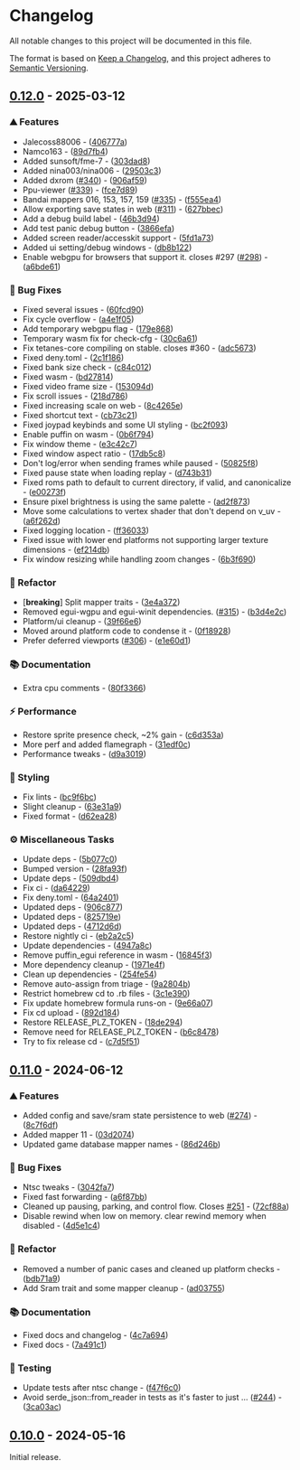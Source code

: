 <!-- markdownlint-disable-file no-duplicate-heading no-multiple-blanks line-length -->

# Changelog

All notable changes to this project will be documented in this file.

The format is based on [Keep a Changelog](https://keepachangelog.com/en/1.0.0/),
and this project adheres to [Semantic Versioning](https://semver.org/spec/v2.0.0.html).

## [0.12.0](https://github.com/lukexor/tetanes/compare/tetanes-v0.11.0..tetanes-v0.12.0) - 2025-03-12

### ⛰️  Features


- Jalecoss88006 - ([406777a](https://github.com/lukexor/tetanes/commit/406777abad8d61490aae2a33e2e71fc617db3f55))
- Namco163 - ([89d7fb4](https://github.com/lukexor/tetanes/commit/89d7fb4617bf844ad2090cd92f0e92cda9cc91fc))
- Added sunsoft/fme-7 - ([303dad8](https://github.com/lukexor/tetanes/commit/303dad85d0a6586a88b7067f2070c5ac9e4da6e4))
- Added nina003/nina006 - ([29503c3](https://github.com/lukexor/tetanes/commit/29503c3efc81fb3110eef63e9666de1e0c912015))
- Added dxrom ([#340](https://github.com/lukexor/tetanes/issues/340)) - ([906af59](https://github.com/lukexor/tetanes/commit/906af59038e95874dda254e02998030c913d8c61))
- Ppu-viewer ([#339](https://github.com/lukexor/tetanes/issues/339)) - ([fce7d89](https://github.com/lukexor/tetanes/commit/fce7d89f78148e9a367d47122eef7e6e8fe45b34))
- Bandai mappers 016, 153, 157, 159 ([#335](https://github.com/lukexor/tetanes/issues/335)) - ([f555ea4](https://github.com/lukexor/tetanes/commit/f555ea48d0273bc9d41b998926d451398acbb73c))
- Allow exporting save states in web ([#311](https://github.com/lukexor/tetanes/issues/311)) - ([627bbec](https://github.com/lukexor/tetanes/commit/627bbece49739ff479e69ba9e83df828c4d4a633))
- Add a debug build label - ([46b3d94](https://github.com/lukexor/tetanes/commit/46b3d94e5fd24900a95554a295257f0891ac1c53))
- Add test panic debug button - ([3866efa](https://github.com/lukexor/tetanes/commit/3866efab39ced8f3431ee27d24962a55397a9f07))
- Added screen reader/accesskit support - ([5fd1a73](https://github.com/lukexor/tetanes/commit/5fd1a73f112f74a6c0a81e722485842dd37e0a38))
- Added ui setting/debug windows - ([db8b122](https://github.com/lukexor/tetanes/commit/db8b122af6c5a52ad23ed89ffd6f2feb35515603))
- Enable webgpu for browsers that support it. closes #297 ([#298](https://github.com/lukexor/tetanes/issues/298)) - ([a6bde61](https://github.com/lukexor/tetanes/commit/a6bde619454bf8d77f98d462d89eccea4b0e42fc))

### 🐛 Bug Fixes


- Fixed several issues - ([60fcd90](https://github.com/lukexor/tetanes/commit/60fcd90e740833e94deb98896a17a51fcda38998))
- Fix cycle overflow - ([a4e1f05](https://github.com/lukexor/tetanes/commit/a4e1f058c6e899e9fd11578bfb40a36d6ea1980e))
- Add temporary webgpu flag - ([179e868](https://github.com/lukexor/tetanes/commit/179e868c9e1cee92df1d0568b60403c2df7579cb))
- Temporary wasm fix for check-cfg - ([30c6a61](https://github.com/lukexor/tetanes/commit/30c6a61c0d562f875a0d979ad655e199d7c7019a))
- Fix tetanes-core compiling on stable. closes #360 - ([adc5673](https://github.com/lukexor/tetanes/commit/adc5673a3ed5d80aff339c3ab6d95013fcb2d715))
- Fixed deny.toml - ([2c1f186](https://github.com/lukexor/tetanes/commit/2c1f18603f043c2dcb17db8fa8958ea1cbfd88d4))
- Fixed bank size check - ([c84c012](https://github.com/lukexor/tetanes/commit/c84c012c310ad466c5167b94f0228f5a482dec43))
- Fixed wasm - ([bd27814](https://github.com/lukexor/tetanes/commit/bd278140bcc7e7d433917f14e99038f2e6453027))
- Fixed video frame size - ([153094d](https://github.com/lukexor/tetanes/commit/153094d81d444376b112224409544375588c4f97))
- Fix scroll issues - ([218d786](https://github.com/lukexor/tetanes/commit/218d7860421eb4cfc4d7b833132f4c476935777a))
- Fixed increasing scale on web - ([8c4265e](https://github.com/lukexor/tetanes/commit/8c4265e10fc8b62cd7dcaa8a828fed1a07100a9f))
- Fixed shortcut text - ([cb73c21](https://github.com/lukexor/tetanes/commit/cb73c216936ad49dca4e2595485df4ccea957eaa))
- Fixed joypad keybinds and some UI styling - ([bc2f093](https://github.com/lukexor/tetanes/commit/bc2f093b4d02c54744f791f336a102424a7e5af1))
- Enable puffin on wasm - ([0b6f794](https://github.com/lukexor/tetanes/commit/0b6f79429c5d2a642c0ef6301bbcc9818973a234))
- Fix window theme - ([e3c42c7](https://github.com/lukexor/tetanes/commit/e3c42c7720f558c7348e2b82b3573d4748158850))
- Fixed window aspect ratio - ([17db5c8](https://github.com/lukexor/tetanes/commit/17db5c8a037ab3aefab560bca67545964069658f))
- Don't log/error when sending frames while paused - ([50825f8](https://github.com/lukexor/tetanes/commit/50825f82e9f04418fdefd56707ef2ec50cddd5ed))
- Fixed pause state when loading replay - ([d743b31](https://github.com/lukexor/tetanes/commit/d743b31c190cd93e42e3ab78b497e59bcc4ade88))
- Fixed roms path to default to current directory, if valid, and canonicalize - ([e00273f](https://github.com/lukexor/tetanes/commit/e00273f740f7fc095bc02c7ce6d0ba132a14c9bc))
- Ensure pixel brightness is using the same palette - ([ad2f873](https://github.com/lukexor/tetanes/commit/ad2f873f5652016b96317c000b4abbe0e35de421))
- Move some calculations to vertex shader that don't depend on v_uv - ([a6f262d](https://github.com/lukexor/tetanes/commit/a6f262db5d83950e86e0ec78bb74fc63e5c2bf85))
- Fixed logging location - ([ff36033](https://github.com/lukexor/tetanes/commit/ff36033d7bbbf64924d97d6e9a88dcf4db7dc60c))
- Fixed issue with lower end platforms not supporting larger texture dimensions - ([ef214db](https://github.com/lukexor/tetanes/commit/ef214dbc2f2eee016b7abdb0c2b0ee1858381ee4))
- Fix window resizing while handling zoom changes - ([6b3f690](https://github.com/lukexor/tetanes/commit/6b3f690b8ec21b907d353a7cad8561217e8d9dcf))

### 🚜 Refactor


- [**breaking**] Split mapper traits - ([3e4a372](https://github.com/lukexor/tetanes/commit/3e4a372dfdc4295851c93cca96044f84645ae14e))
- Removed egui-wgpu and egui-winit dependencies. ([#315](https://github.com/lukexor/tetanes/issues/315)) - ([b3d4e2c](https://github.com/lukexor/tetanes/commit/b3d4e2c70c6ee4cfa9aaf53a11c1ae802610ff99))
- Platform/ui cleanup - ([39f66e6](https://github.com/lukexor/tetanes/commit/39f66e6e912f9c95cf9c458cd072e5e041af09e3))
- Moved around platform code to condense it - ([0f18928](https://github.com/lukexor/tetanes/commit/0f18928b8f8ed031cac7a170557c0296916c99bc))
- Prefer deferred viewports ([#306](https://github.com/lukexor/tetanes/issues/306)) - ([e1e60d1](https://github.com/lukexor/tetanes/commit/e1e60d19599ab883cbb034047519e6eb831d6c6c))

### 📚 Documentation


- Extra cpu comments - ([80f3366](https://github.com/lukexor/tetanes/commit/80f3366e3fab1257201ab0d9af673c4318edabef))

### ⚡ Performance


- Restore sprite presence check, ~2% gain - ([c6d353a](https://github.com/lukexor/tetanes/commit/c6d353a8fc12b506656a8cd70561ef1830ba9284))
- More perf and added flamegraph - ([31edf0c](https://github.com/lukexor/tetanes/commit/31edf0c63bcc30867f0049a231e7d366db4bde8d))
- Performance tweaks - ([d9a3019](https://github.com/lukexor/tetanes/commit/d9a3019ec0c0014d8850158d38c27289dc885020))

### 🎨 Styling


- Fix lints - ([bc9f6bc](https://github.com/lukexor/tetanes/commit/bc9f6bc293d413cf780a2aa0253ad7d64951d193))
- Slight cleanup - ([63e31a9](https://github.com/lukexor/tetanes/commit/63e31a9755266bec88d5c79e064506999f03aea2))
- Fixed format - ([d62ea28](https://github.com/lukexor/tetanes/commit/d62ea285cb5fe73ac41e7364f0ca3f32281a0e88))

### ⚙️ Miscellaneous Tasks


- Update deps - ([5b077c0](https://github.com/lukexor/tetanes/commit/5b077c01b1e68a60d3e295fe108732a3b8abbbd6))
- Bumped version - ([28fa93f](https://github.com/lukexor/tetanes/commit/28fa93f226447fd409b5d3846cd0f7e14a793f83))
- Update deps - ([509dbd4](https://github.com/lukexor/tetanes/commit/509dbd48a34cd6a360da0fba3786ed73445381fc))
- Fix ci - ([da64229](https://github.com/lukexor/tetanes/commit/da64229966295d85b0f62b0e3827d76767116602))
- Fix deny.toml - ([64a2401](https://github.com/lukexor/tetanes/commit/64a24010c72926c555ae74ffb4f1acb2c0aefffb))
- Updated deps - ([906c877](https://github.com/lukexor/tetanes/commit/906c877700d551fd74e0545e03f544ea2255823f))
- Updated deps - ([825719e](https://github.com/lukexor/tetanes/commit/825719e7f56ef6263f22a6da82d31f02d05af570))
- Updated deps - ([4712d6d](https://github.com/lukexor/tetanes/commit/4712d6d6de3ce7eccec8f1971fcb0f2411f91e3d))
- Restore nightly ci - ([eb2a2c5](https://github.com/lukexor/tetanes/commit/eb2a2c58ecd802810709f5e367253857d51a47d0))
- Update dependencies - ([4947a8c](https://github.com/lukexor/tetanes/commit/4947a8cf6883eda0b0c55fcd7bcf98cf8fd7dee9))
- Remove puffin_egui reference in wasm - ([16845f3](https://github.com/lukexor/tetanes/commit/16845f39e28c816c847a9d403dbedde38c815c1d))
- More dependency cleanup - ([1971e4f](https://github.com/lukexor/tetanes/commit/1971e4f2c5aaf6f8a2d6ce2a03c978362d44afe1))
- Clean up dependencies - ([254fe54](https://github.com/lukexor/tetanes/commit/254fe543293b0c96c78ce25bdaeef2f250a9fb14))
- Remove auto-assign from triage - ([9a2804b](https://github.com/lukexor/tetanes/commit/9a2804b94b1a412214159495d2e6410a63555572))
- Restrict homebrew cd to .rb files - ([3c1e390](https://github.com/lukexor/tetanes/commit/3c1e3907d7477dbe9f6953d9b8b9b0aeb1ef5966))
- Fix update homebrew formula runs-on - ([9e66a07](https://github.com/lukexor/tetanes/commit/9e66a073fa1ef9e276a2ca85ccc4e4281b50e7bc))
- Fix cd upload - ([892d184](https://github.com/lukexor/tetanes/commit/892d184cc25ca7903cb4a5f7372f47e722866125))
- Restore RELEASE_PLZ_TOKEN - ([18de294](https://github.com/lukexor/tetanes/commit/18de2946b82a44efdba96e5918eba381ad3a1a75))
- Remove need for RELEASE_PLZ_TOKEN - ([b6c8478](https://github.com/lukexor/tetanes/commit/b6c84780123ca5d9dfc841e2a3e6266b7d3cc4b9))
- Try to fix release cd - ([c7d5f51](https://github.com/lukexor/tetanes/commit/c7d5f514a84bd3b728686893e3211b63ec21a9c9))


## [0.11.0](https://github.com/lukexor/tetanes/compare/tetanes-core-v0.10.0..tetanes-core-v0.11.0) - 2024-06-12

### ⛰️  Features


- Added config and save/sram state persistence to web ([#274](https://github.com/lukexor/tetanes/pull/274)) - ([8c7f6df](https://github.com/lukexor/tetanes/commit/8c7f6df4a8894b544da1c6480659ee26ea28f342))
- Added mapper 11 - ([03d2074](https://github.com/lukexor/tetanes/commit/03d2074d3d58fcf652fecb9d77f4e96e8c007aae))
- Updated game database mapper names - ([86d246b](https://github.com/lukexor/tetanes/commit/86d246be9a52b64ed4191c970c6a727a31c21cb5))

### 🐛 Bug Fixes


- Ntsc tweaks - ([3042fa7](https://github.com/lukexor/tetanes/commit/3042fa7b928faf69e10040b4eb981a4c4f8f3ce3))
- Fixed fast forwarding - ([a6f87bb](https://github.com/lukexor/tetanes/commit/a6f87bb58ac3728471f673ade821e18579686b1a))
- Cleaned up pausing, parking, and control flow. Closes [#251](https://github.com/lukexor/tetanes/pull/251) - ([72cf88a](https://github.com/lukexor/tetanes/commit/72cf88ac6991953222bd3dd1d395f7f9035c98ef))
- Disable rewind when low on memory. clear rewind memory when disabled - ([4d5e1c4](https://github.com/lukexor/tetanes/commit/4d5e1c4dbe43cceb9ab8d4c33ca832830b2d31d8))

### 🚜 Refactor


- Removed a number of panic cases and cleaned up platform checks - ([bdb71a9](https://github.com/lukexor/tetanes/commit/bdb71a96792778cb0ad6bedf44e0ef5cbfa703e4))
- Add Sram trait and some mapper cleanup - ([ad03755](https://github.com/lukexor/tetanes/commit/ad0375506644f990e726c536f29bdf62d34d9e84))

### 📚 Documentation


- Fixed docs and changelog - ([4c7a694](https://github.com/lukexor/tetanes/commit/4c7a6949e52b6734fd6a78f6d9567c70e12b3ae4))
- Fixed docs - ([7a491c1](https://github.com/lukexor/tetanes/commit/7a491c14a2cb93db489c8bcb05d65f63bd1ed9d7))

### 🧪 Testing


- Update tests after ntsc change - ([f47f6c0](https://github.com/lukexor/tetanes/commit/f47f6c08ec2678c90e66b58d1297d20a6a72090b))
- Avoid serde_json::from_reader in tests as it's faster to just … ([#244](https://github.com/lukexor/tetanes/pull/244)) - ([3ca03ac](https://github.com/lukexor/tetanes/commit/3ca03ac68fab4d809dee39466fd661f887d2575d))


## [0.10.0](https://github.com/lukexor/tetanes/compare/tetanes-v0.9.0..tetanes-core-v0.10.0) - 2024-05-16

Initial release.
